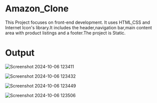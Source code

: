 # Amazon_Clone
This Project focuses on front-end development. It uses HTML,CSS and Internet Icon's library.It includes the header,navigation bar,main content area with product listings and a footer.The project is Static.

# Output
![Screenshot 2024-10-06 123411](https://github.com/user-attachments/assets/b01f7589-843d-4ee2-be7d-021058f4a2ad)

![Screenshot 2024-10-06 123432](https://github.com/user-attachments/assets/60a8b233-2f11-4258-abd1-044438fffa50)

![Screenshot 2024-10-06 123449](https://github.com/user-attachments/assets/0c0feec9-0fd0-46ff-983d-95e78e199b71)

![Screenshot 2024-10-06 123506](https://github.com/user-attachments/assets/a54a72e6-8fa9-4290-969d-2115e38f8f25)
